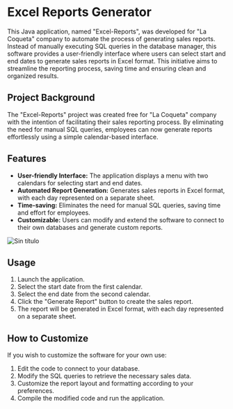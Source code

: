 # Excel Reports Generator

This Java application, named "Excel-Reports", was developed for "La Coqueta" company to automate the process of generating sales reports. Instead of manually executing SQL queries in the database manager, this software provides a user-friendly interface where users can select start and end dates to generate sales reports in Excel format. This initiative aims to streamline the reporting process, saving time and ensuring clean and organized results.

## Project Background

The "Excel-Reports" project was created free for "La Coqueta" company with the intention of facilitating their sales reporting process. By eliminating the need for manual SQL queries, employees can now generate reports effortlessly using a simple calendar-based interface.

## Features

- **User-friendly Interface:** The application displays a menu with two calendars for selecting start and end dates.
- **Automated Report Generation:** Generates sales reports in Excel format, with each day represented on a separate sheet.
- **Time-saving:** Eliminates the need for manual SQL queries, saving time and effort for employees.
- **Customizable:** Users can modify and extend the software to connect to their own databases and generate custom reports.
  
![Sin título](https://github.com/Al3x3x/Excel-Reports/assets/166667273/92c007c1-a9fa-4dcd-9eea-c741ea15a788)


## Usage

1. Launch the application.
2. Select the start date from the first calendar.
3. Select the end date from the second calendar.
4. Click the "Generate Report" button to create the sales report.
5. The report will be generated in Excel format, with each day represented on a separate sheet.

## How to Customize

If you wish to customize the software for your own use:

1. Edit the code to connect to your database.
2. Modify the SQL queries to retrieve the necessary sales data.
3. Customize the report layout and formatting according to your preferences.
4. Compile the modified code and run the application.



